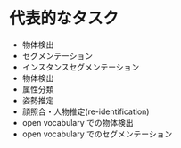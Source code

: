 # 代表的なタスク
- 物体検出
- セグメンテーション
- インスタンスセグメンテーション
- 物体検出
- 属性分類
- 姿勢推定
- 顔照合・人物推定(re-identification)
- open vocabulary での物体検出
- open vocabulary でのセグメンテーション
